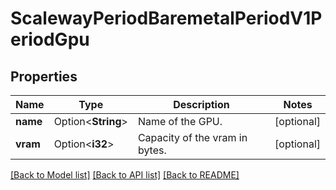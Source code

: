 # ScalewayPeriodBaremetalPeriodV1PeriodGpu

## Properties

Name | Type | Description | Notes
------------ | ------------- | ------------- | -------------
**name** | Option<**String**> | Name of the GPU. | [optional]
**vram** | Option<**i32**> | Capacity of the vram in bytes. | [optional]

[[Back to Model list]](../README.md#documentation-for-models) [[Back to API list]](../README.md#documentation-for-api-endpoints) [[Back to README]](../README.md)


